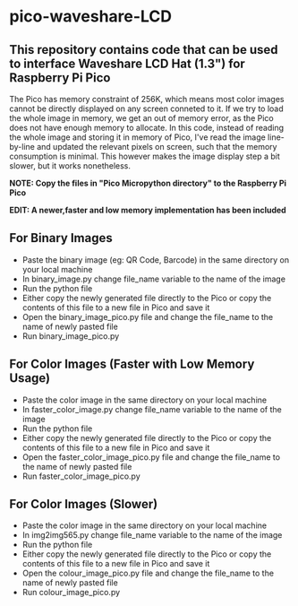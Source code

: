 # pico-waveshare-LCD
## This repository contains code that can be used to interface Waveshare LCD Hat (1.3") for Raspberry Pi Pico

The Pico has memory constraint of 256K, which means most color images cannot be directly displayed on any screen conneted to it.
If we try to load the whole image in memory, we get an out of memory error, as the Pico does not have enough memory to allocate.
In this code, instead of reading the whole image and storing it in memory of Pico, I've read the image line-by-line and updated the relevant pixels on screen,
such that the memory consumption is minimal. This however makes the image display step a bit slower, but it works nonetheless.

**NOTE: Copy the files in "Pico Micropython directory" to the Raspberry Pi Pico**

**EDIT: A newer,faster and low memory implementation has been included**

## For Binary Images
* Paste the binary image (eg: QR Code, Barcode) in the same directory on your local machine
* In binary_image.py change file_name variable to the name of the image
* Run the python file
* Either copy the newly generated file directly to the Pico or copy the contents of this file to a new file in Pico and save it
* Open the binary_image_pico.py file and change the file_name to the name of newly pasted file
* Run binary_image_pico.py

## For Color Images (Faster with Low Memory Usage)
* Paste the color image in the same directory on your local machine
* In faster_color_image.py change file_name variable to the name of the image
* Run the python file
* Either copy the newly generated file directly to the Pico or copy the contents of this file to a new file in Pico and save it
* Open the faster_color_image_pico.py file and change the file_name to the name of newly pasted file
* Run faster_color_image_pico.py

## For Color Images (Slower)
* Paste the color image in the same directory on your local machine
* In img2img565.py change file_name variable to the name of the image
* Run the python file
* Either copy the newly generated file directly to the Pico or copy the contents of this file to a new file in Pico and save it
* Open the colour_image_pico.py file and change the file_name to the name of newly pasted file
* Run colour_image_pico.py

